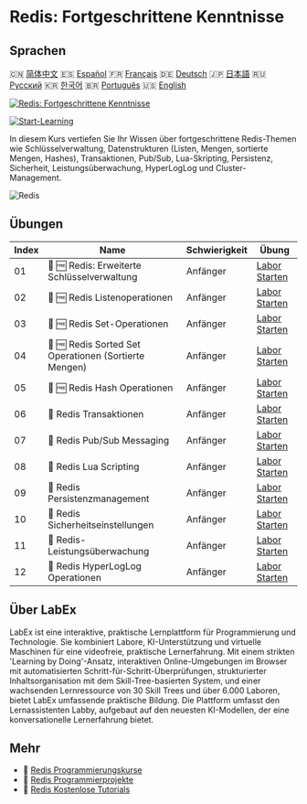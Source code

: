 # Redis: Fortgeschrittene Kenntnisse

## Sprachen

🇨🇳 [简体中文](README_zh.md) 🇪🇸 [Español](README_es.md) 🇫🇷 [Français](README_fr.md) 🇩🇪 [Deutsch](README_de.md) 🇯🇵 [日本語](README_ja.md) 🇷🇺 [Русский](README_ru.md) 🇰🇷 [한국어](README_ko.md) 🇧🇷 [Português](README_pt.md) 🇺🇸 [English](README.md) 

[![Redis: Fortgeschrittene Kenntnisse](https://cover-creator.labex.io/redis-intermediate-to-advanced.png?lang=de)](https://labex.io/de/courses/redis-intermediate-to-advanced)

[![Start-Learning](https://img.shields.io/badge/Start-Learning-whitesmoke?style=for-the-badge)](https://labex.io/de/courses/redis-intermediate-to-advanced)

In diesem Kurs vertiefen Sie Ihr Wissen über fortgeschrittene Redis-Themen wie Schlüsselverwaltung, Datenstrukturen (Listen, Mengen, sortierte Mengen, Hashes), Transaktionen, Pub/Sub, Lua-Skripting, Persistenz, Sicherheit, Leistungsüberwachung, HyperLogLog und Cluster-Management.

![Redis](https://img.shields.io/badge/Redis-whitesmoke?style=for-the-badge&logo=redis)


## Übungen

|   Index | Name                                                  | Schwierigkeit   | Übung                                                                                                                |
|---------|-------------------------------------------------------|-----------------|----------------------------------------------------------------------------------------------------------------------|
|      01 | 📖 🆓 Redis: Erweiterte Schlüsselverwaltung           | Anfänger        | <a target='_blank' href='https://labex.io/de/tutorials/redis-redis-advanced-key-management-552094'>Labor Starten</a> |
|      02 | 📖 🆓 Redis Listenoperationen                         | Anfänger        | <a target='_blank' href='https://labex.io/de/tutorials/redis-redis-list-operations-552098'>Labor Starten</a>         |
|      03 | 📖 🆓 Redis Set-Operationen                           | Anfänger        | <a target='_blank' href='https://labex.io/de/tutorials/redis-redis-set-operations-552104'>Labor Starten</a>          |
|      04 | 📖 🆓 Redis Sorted Set Operationen (Sortierte Mengen) | Anfänger        | <a target='_blank' href='https://labex.io/de/tutorials/redis-redis-sorted-set-operations-552105'>Labor Starten</a>   |
|      05 | 📖 🆓 Redis Hash Operationen                          | Anfänger        | <a target='_blank' href='https://labex.io/de/tutorials/redis-redis-hash-operations-552096'>Labor Starten</a>         |
|      06 | 📖  Redis Transaktionen                               | Anfänger        | <a target='_blank' href='https://labex.io/de/tutorials/redis-redis-transactions-552106'>Labor Starten</a>            |
|      07 | 📖  Redis Pub/Sub Messaging                           | Anfänger        | <a target='_blank' href='https://labex.io/de/tutorials/redis-redis-pub-sub-messaging-552102'>Labor Starten</a>       |
|      08 | 📖  Redis Lua Scripting                               | Anfänger        | <a target='_blank' href='https://labex.io/de/tutorials/redis-redis-lua-scripting-552099'>Labor Starten</a>           |
|      09 | 📖  Redis Persistenzmanagement                        | Anfänger        | <a target='_blank' href='https://labex.io/de/tutorials/redis-redis-persistence-management-552101'>Labor Starten</a>  |
|      10 | 📖  Redis Sicherheitseinstellungen                    | Anfänger        | <a target='_blank' href='https://labex.io/de/tutorials/redis-redis-security-settings-552103'>Labor Starten</a>       |
|      11 | 📖  Redis-Leistungsüberwachung                        | Anfänger        | <a target='_blank' href='https://labex.io/de/tutorials/redis-redis-performance-monitoring-552100'>Labor Starten</a>  |
|      12 | 📖  Redis HyperLogLog Operationen                     | Anfänger        | <a target='_blank' href='https://labex.io/de/tutorials/redis-redis-hyperloglog-operations-552097'>Labor Starten</a>  |

## Über LabEx

LabEx ist eine interaktive, praktische Lernplattform für Programmierung und Technologie. Sie kombiniert Labore, KI-Unterstützung und virtuelle Maschinen für eine videofreie, praktische Lernerfahrung. Mit einem strikten 'Learning by Doing'-Ansatz, interaktiven Online-Umgebungen im Browser mit automatisierten Schritt-für-Schritt-Überprüfungen, strukturierter Inhaltsorganisation mit dem Skill-Tree-basierten System, und einer wachsenden Lernressource von 30 Skill Trees und über 6.000 Laboren, bietet LabEx umfassende praktische Bildung. Die Plattform umfasst den Lernassistenten Labby, aufgebaut auf den neuesten KI-Modellen, der eine konversationelle Lernerfahrung bietet.

## Mehr

- 🔗 [Redis Programmierungskurse](https://github.com/labex-labs/awesome-programming-courses)
- 🔗 [Redis Programmierprojekte](https://github.com/labex-labs/awesome-programming-projects)
- 🔗 [Redis Kostenlose Tutorials](https://github.com/labex-labs/redis-free-tutorials)

